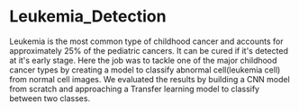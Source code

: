 # Leukemia_Detection

Leukemia is the most common type of childhood cancer and accounts for approximately 25% of the pediatric cancers. It can be cured if it's detected at it's early stage. Here the job was to tackle one of the major childhood cancer types by creating a model to classify abnormal cell(leukemia cell) from normal cell images. We evaluated the results by building a CNN model from scratch and approaching a Transfer learning model to classify between two classes.
